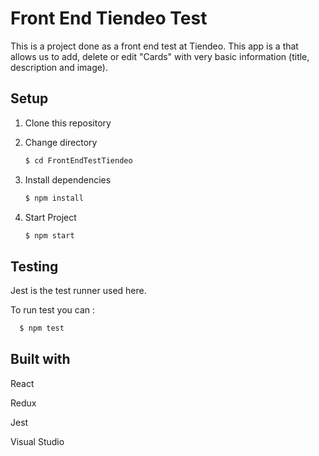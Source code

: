 Front End Tiendeo Test
============================

This is a project done as a front end test at Tiendeo. This app is a that allows us to add, delete or edit "Cards" with very basic information (title, description and image).


Setup
-----

1. Clone this repository

2. Change directory
   ```bash
   $ cd FrontEndTestTiendeo
   ```

3. Install dependencies
   ```bash
   $ npm install
   ```

4. Start Project
   ```bash
   $ npm start
   ```
 
 Testing
 -------
 
 Jest is the test runner used here. 
 
 To run test you can :
 
 ```bash
   $ npm test
 ```
 
Built with
----------

 React
 
 Redux
 
 Jest
 
 Visual Studio
